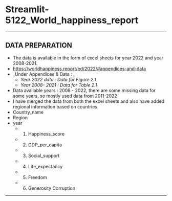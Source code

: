 # Streamlit-5122_World_happiness_report
----
## DATA PREPARATION
* The data is available in the form of excel sheets for year 2022 and year 2008-2021.
* https://worldhappiness.report/ed/2022/#appendices-and-data
* _Under Appendices & Data : _
  * _Year 2022 data  : Data for Figure 2.1_
  * _Year 2008- 2021  : Data for Table 2.1_
* Data available years : 2008 - 2022, there are some missing data for some years, so mostly used data from 2011-2022
* I have merged the data from both the excel sheets and also have added regional information based on countries.
 * Country_name	
 * Region	
 * year	
   * 1. Happiness_score	
   * 2. GDP_per_capita	
   * 3. Social_support	
   * 4. Life_expectancy	
   * 5. Freedom	
   * 6. Generosity	Corruption


----

